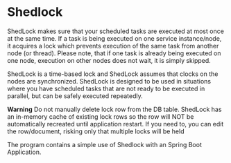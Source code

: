 # Shedlock

ShedLock makes sure that your scheduled tasks are executed at most once at the same time. If a task is being executed on one service instance/node, it acquires a lock which prevents execution of the same task from another node (or thread). Please note, that if one task is already being executed on one node, execution on other nodes does not wait, it is simply skipped.

ShedLock is a time-based lock and ShedLock assumes that clocks on the nodes are synchronized. ShedLock is designed to be used in situations where you have scheduled tasks that are not ready to be executed in parallel, but can be safely executed repeatedly.


**Warning**
Do not manually delete lock row from the DB table. ShedLock has an in-memory cache of existing lock rows so the row will NOT be automatically recreated until application restart. If you need to, you can edit the row/document, risking only that multiple locks will be held

The program contains a simple use of Shedlock with an Spring Boot Application.
